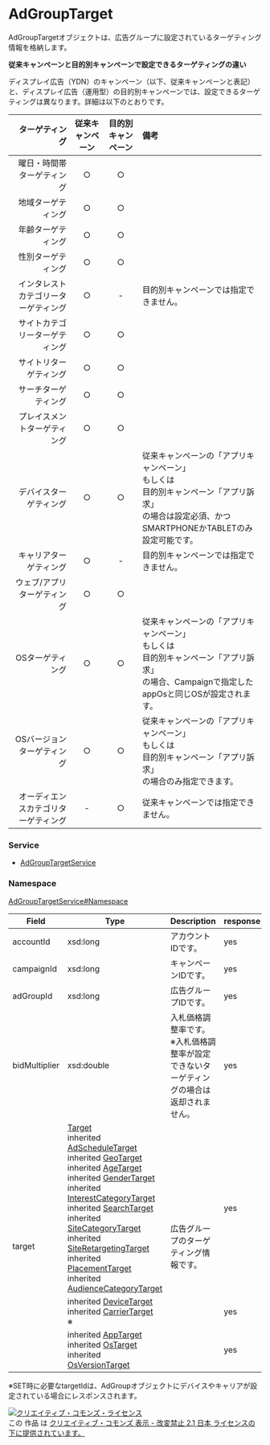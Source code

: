

# AdGroupTarget

AdGroupTargetオブジェクトは、広告グループに設定されているターゲティング情報を格納します。<br/>

**従来キャンペーンと目的別キャンペーンで設定できるターゲティングの違い**

ディスプレイ広告（YDN）のキャンペーン（以下、従来キャンペーンと表記）と、ディスプレイ広告（運用型）の目的別キャンペーンでは、設定できるターゲティングは異なります。詳細は以下のとおりです。

|                       ターゲティング | 従来キャンペーン | 目的別キャンペーン | 備考                                                                                                                                                     |
|-------------------------------------:|:----------------:|:------------------:|:---------------------------------------------------------------------------------------------------------------------------------------------------------|
|           曜日・時間帯ターゲティング |        ○         |         ○          |                                                                                                                                                          |
|                   地域ターゲティング |        ○         |         ○          |                                                                                                                                                          |
|                   年齢ターゲティング |        ○         |         ○          |                                                                                                                                                          |
|                   性別ターゲティング |        ○         |         ○          |                                                                                                                                                          |
| インタレストカテゴリーターゲティング |        ○         |         -          | 目的別キャンペーンでは指定できません。                                                                                                                   |
|       サイトカテゴリーターゲティング |        ○         |         ○          |                                                                                                                                                          |
|               サイトリターゲティング |        ○         |         ○          |                                                                                                                                                          |
|                 サーチターゲティング |        ○         |         ○          |                                                                                                                                                          |
|         プレイスメントターゲティング |        ○         |         ○          |                                                                                                                                                          |
|               デバイスターゲティング |        ○         |         ○          | 従来キャンペーンの「アプリキャンペーン」<br>もしくは<br>目的別キャンペーン「アプリ訴求」<br>の場合は設定必須、かつSMARTPHONEかTABLETのみ設定可能です。 |
|               キャリアターゲティング |        ○         |         -          | 目的別キャンペーンでは指定できません。                                                                                                                   |
|          ウェブ/アプリターゲティング |        ○         |         ○          |                                                                                                                                                          |
|                     OSターゲティング |        ○         |         ○          | 従来キャンペーンの「アプリキャンペーン」<br>もしくは<br>目的別キャンペーン「アプリ訴求」<br>の場合、Campaignで指定したappOsと同じOSが設定されます。      |
|           OSバージョンターゲティング |        ○         |         ○          | 従来キャンペーンの「アプリキャンペーン」<br>もしくは<br>目的別キャンペーン「アプリ訴求」<br>の場合のみ指定できます。                                     |
| オーディエンスカテゴリターゲティング |        -         |         ○          | 従来キャンペーンでは指定できません。                                                                                                                     |

### Service

+ [AdGroupTargetService](../../services/AdGroupTargetService.md)


### Namespace

[AdGroupTargetService#Namespace](../../services/AdGroupTargetService.md#namespace)

<table>
  <thead>
    <tr>
      <th>Field</th>
      <th>Type</th>
      <th>Description</th>
      <th>response</th>
      <th>add</th>
      <th>set</th>
      <th>remove</th>
      <th>replace</th>
    </tr>
  </thead>
  <tbody>
    <tr>
      <td>accountId</td>
      <td>xsd:long</td>
      <td>アカウントIDです。</td>
      <td>yes</td>
      <td>Ignore</td>
      <td>Ignore</td>
      <td>Ignore</td>
      <td>Ignore</td>
    </tr>
    <tr>
      <td>campaignId</td>
      <td>xsd:long</td>
      <td>キャンペーンIDです。</td>
      <td>yes</td>
      <td>Requirement<br>NotUpdatable</td>
      <td>Requirement<br>NotUpdatable</td>
      <td>Requirement<br>NotUpdatable</td>
      <td>Requirement<br>NotUpdatable</td>
    </tr>
    <tr>
      <td>adGroupId</td>
      <td>xsd:long</td>
      <td>広告グループIDです。</td>
      <td>yes</td>
      <td>Requirement<br>NotUpdatable</td>
      <td>Requirement<br>NotUpdatable</td>
      <td>Requirement<br>NotUpdatable</td>
      <td>Requirement<br>NotUpdatable</td>
    </tr>
    <tr>
      <td>bidMultiplier</td>
      <td>xsd:double</td>
      <td>入札価格調整率です。<br>※入札価格調整率が設定できないターゲティングの場合は返却されません。</td>
      <td>yes</td>
      <td>Optional</td>
      <td>Optional</td>
      <td>Ignore</td>
      <td>Optional</td>
    </tr>
    <tr>
      <td rowspan="3">target</td>
      <td><a href="./Target.md">Target</a><br>
      inherited <a href="./AdScheduleTarget.md">AdScheduleTarget</a><br>
      inherited <a href="./GeoTarget.md">GeoTarget</a><br>
      inherited <a href="./AgeTarget.md">AgeTarget</a><br>
      inherited <a href="./GenderTarget.md">GenderTarget</a><br>
      inherited <a href="./InterestCategoryTarget.md">InterestCategoryTarget</a><br>
      inherited <a href="./SearchTarget.md">SearchTarget</a><br>
      inherited <a href="./SiteCategoryTarget.md">SiteCategoryTarget</a><br>
      inherited <a href="./SiteRetargetingTarget.md">SiteRetargetingTarget</a><br>
      inherited <a href="./PlacementTarget.md">PlacementTarget</a><br>
      inherited <a href="./AudienceCategoryTarget.md">AudienceCategoryTarget</a></td>
      <td rowspan="3">広告グループのターゲティング情報です。</td>
      <td>yes</td>
      <td>Requirement</td>
      <td>Requirement</td>
      <td>Requirement</td>
      <td>Requirement</td>
    </tr>
    <tr>
      <td>
      inherited <a href="./DeviceTarget.md">DeviceTarget</a><br>
      inherited <a href="./CarrierTarget.md">CarrierTarget</a><br>
	※
      </td>
      <td>yes</td>
      <td>Ignore</td>
      <td>Requirement</td>
      <td>Ignore</td>
      <td>Ignore</td>
    </tr>
    <tr>
      <td>
      inherited <a href="./AppTarget.md">AppTarget</a><br>
      inherited <a href="./OsTarget.md">OsTarget</a><br>
      inherited <a href="./OsVersionTarget.md">OsVersionTarget</a><br>
      </td>
      <td>yes</td>
      <td>Ignore</td>
      <td>Ignore</td>
      <td>Ignore</td>
      <td>Ignore</td>
    </tr>
  </tbody>
</table>
※SET時に必要なtargetIdは、AdGroupオブジェクトにデバイスやキャリアが設定されている場合にレスポンスされます。<br>

<a rel="license" href="http://creativecommons.org/licenses/by-nd/2.1/jp/"><img alt="クリエイティブ・コモンズ・ライセンス" style="border-width:0" src="https://i.creativecommons.org/l/by-nd/2.1/jp/88x31.png" /></a><br />この 作品 は <a rel="license" href="http://creativecommons.org/licenses/by-nd/2.1/jp/">クリエイティブ・コモンズ 表示 - 改変禁止 2.1 日本 ライセンスの下に提供されています。</a>
